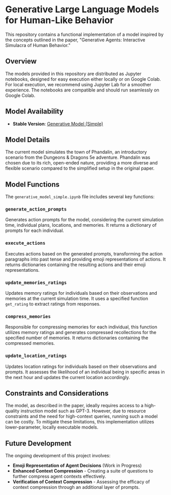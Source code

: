 # Generative Large Language Models for Human-Like Behavior

This repository contains a functional implementation of a model inspired by the concepts outlined in the paper, "Generative Agents: Interactive Simulacra of Human Behavior."

## Overview

The models provided in this repository are distributed as Jupyter notebooks, designed for easy execution either locally or on Google Colab. For local execution, we recommend using Jupyter Lab for a smoother experience. The notebooks are compatible and should run seamlessly on Google Colab.

## Model Availability

- **Stable Version**: [Generative Model (Simple)](https://github.com/xevor11/Generative_Agents_CS743_Project/notebook/generative_model_simple.ipynb)

## Model Details

The current model simulates the town of Phandalin, an introductory scenario from the Dungeons & Dragons 5e adventure. Phandalin was chosen due to its rich, open-ended nature, providing a more diverse and flexible scenario compared to the simplified setup in the original paper.

## Model Functions

The `generative_model_simple.ipynb` file includes several key functions:

### `generate_action_prompts`

Generates action prompts for the model, considering the current simulation time, individual plans, locations, and memories. It returns a dictionary of prompts for each individual.

### `execute_actions`

Executes actions based on the generated prompts, transforming the action paragraphs into past tense and providing emoji representations of actions. It returns dictionaries containing the resulting actions and their emoji representations.

### `update_memories_ratings`

Updates memory ratings for individuals based on their observations and memories at the current simulation time. It uses a specified function `get_rating` to extract ratings from responses.

### `compress_memories`

Responsible for compressing memories for each individual, this function utilizes memory ratings and generates compressed recollections for the specified number of memories. It returns dictionaries containing the compressed memories.

### `update_location_ratings`

Updates location ratings for individuals based on their observations and prompts. It assesses the likelihood of an individual being in specific areas in the next hour and updates the current location accordingly.

## Constraints and Considerations

The model, as described in the paper, ideally requires access to a high-quality instruction model such as GPT-3. However, due to resource constraints and the need for high-context queries, running such a model can be costly. To mitigate these limitations, this implementation utilizes lower-parameter, locally executable models.

## Future Development

The ongoing development of this project involves:

- **Emoji Representation of Agent Decisions** (Work in Progress)
- **Enhanced Context Compression** - Creating a suite of questions to further compress agent contexts effectively.
- **Verification of Context Compression** - Assessing the efficacy of context compression through an additional layer of prompts.
